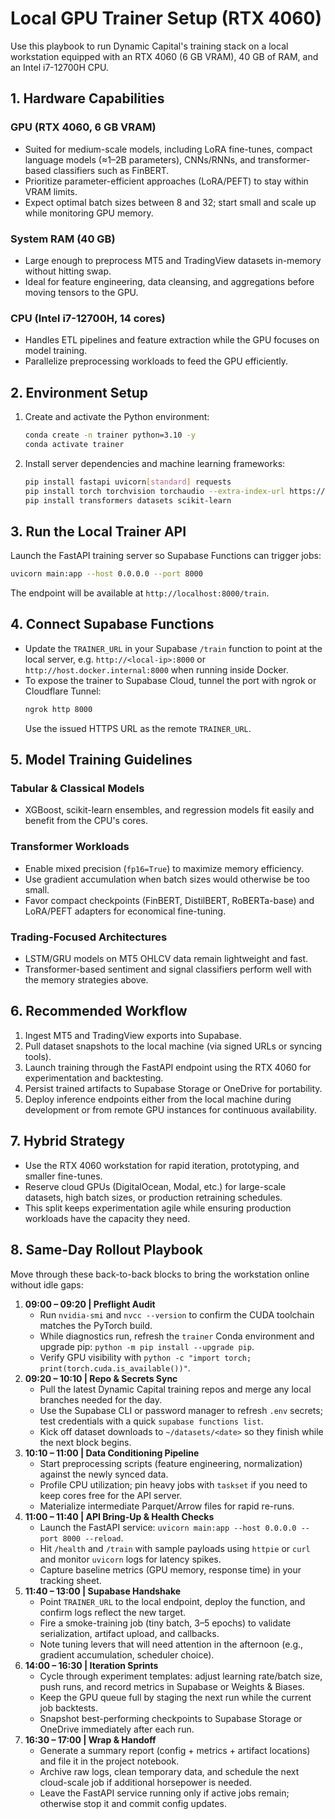 # Local GPU Trainer Setup (RTX 4060)

Use this playbook to run Dynamic Capital's training stack on a local workstation equipped with an RTX 4060 (6 GB VRAM), 40 GB of RAM, and an Intel i7-12700H CPU.

## 1. Hardware Capabilities

### GPU (RTX 4060, 6 GB VRAM)
- Suited for medium-scale models, including LoRA fine-tunes, compact language models (≈1–2B parameters), CNNs/RNNs, and transformer-based classifiers such as FinBERT.
- Prioritize parameter-efficient approaches (LoRA/PEFT) to stay within VRAM limits.
- Expect optimal batch sizes between 8 and 32; start small and scale up while monitoring GPU memory.

### System RAM (40 GB)
- Large enough to preprocess MT5 and TradingView datasets in-memory without hitting swap.
- Ideal for feature engineering, data cleansing, and aggregations before moving tensors to the GPU.

### CPU (Intel i7-12700H, 14 cores)
- Handles ETL pipelines and feature extraction while the GPU focuses on model training.
- Parallelize preprocessing workloads to feed the GPU efficiently.

## 2. Environment Setup

1. Create and activate the Python environment:
   ```bash
   conda create -n trainer python=3.10 -y
   conda activate trainer
   ```
2. Install server dependencies and machine learning frameworks:
   ```bash
   pip install fastapi uvicorn[standard] requests
   pip install torch torchvision torchaudio --extra-index-url https://download.pytorch.org/whl/cu118
   pip install transformers datasets scikit-learn
   ```

## 3. Run the Local Trainer API

Launch the FastAPI training server so Supabase Functions can trigger jobs:

```bash
uvicorn main:app --host 0.0.0.0 --port 8000
```

The endpoint will be available at `http://localhost:8000/train`.

## 4. Connect Supabase Functions

- Update the `TRAINER_URL` in your Supabase `/train` function to point at the local server, e.g. `http://<local-ip>:8000` or `http://host.docker.internal:8000` when running inside Docker.
- To expose the trainer to Supabase Cloud, tunnel the port with ngrok or Cloudflare Tunnel:
  ```bash
  ngrok http 8000
  ```
  Use the issued HTTPS URL as the remote `TRAINER_URL`.

## 5. Model Training Guidelines

### Tabular & Classical Models
- XGBoost, scikit-learn ensembles, and regression models fit easily and benefit from the CPU's cores.

### Transformer Workloads
- Enable mixed precision (`fp16=True`) to maximize memory efficiency.
- Use gradient accumulation when batch sizes would otherwise be too small.
- Favor compact checkpoints (FinBERT, DistilBERT, RoBERTa-base) and LoRA/PEFT adapters for economical fine-tuning.

### Trading-Focused Architectures
- LSTM/GRU models on MT5 OHLCV data remain lightweight and fast.
- Transformer-based sentiment and signal classifiers perform well with the memory strategies above.

## 6. Recommended Workflow

1. Ingest MT5 and TradingView exports into Supabase.
2. Pull dataset snapshots to the local machine (via signed URLs or syncing tools).
3. Launch training through the FastAPI endpoint using the RTX 4060 for experimentation and backtesting.
4. Persist trained artifacts to Supabase Storage or OneDrive for portability.
5. Deploy inference endpoints either from the local machine during development or from remote GPU instances for continuous availability.

## 7. Hybrid Strategy

- Use the RTX 4060 workstation for rapid iteration, prototyping, and smaller fine-tunes.
- Reserve cloud GPUs (DigitalOcean, Modal, etc.) for large-scale datasets, high batch sizes, or production retraining schedules.
- This split keeps experimentation agile while ensuring production workloads have the capacity they need.

## 8. Same-Day Rollout Playbook

Move through these back-to-back blocks to bring the workstation online without idle gaps:

1. **09:00 – 09:20 | Preflight Audit**
   - Run `nvidia-smi` and `nvcc --version` to confirm the CUDA toolchain matches the PyTorch build.
   - While diagnostics run, refresh the `trainer` Conda environment and upgrade pip: `python -m pip install --upgrade pip`.
   - Verify GPU visibility with `python -c "import torch; print(torch.cuda.is_available())"`.
2. **09:20 – 10:10 | Repo & Secrets Sync**
   - Pull the latest Dynamic Capital training repos and merge any local branches needed for the day.
   - Use the Supabase CLI or password manager to refresh `.env` secrets; test credentials with a quick `supabase functions list`.
   - Kick off dataset downloads to `~/datasets/<date>` so they finish while the next block begins.
3. **10:10 – 11:00 | Data Conditioning Pipeline**
   - Start preprocessing scripts (feature engineering, normalization) against the newly synced data.
   - Profile CPU utilization; pin heavy jobs with `taskset` if you need to keep cores free for the API server.
   - Materialize intermediate Parquet/Arrow files for rapid re-runs.
4. **11:00 – 11:40 | API Bring-Up & Health Checks**
   - Launch the FastAPI service: `uvicorn main:app --host 0.0.0.0 --port 8000 --reload`.
   - Hit `/health` and `/train` with sample payloads using `httpie` or `curl` and monitor `uvicorn` logs for latency spikes.
   - Capture baseline metrics (GPU memory, response time) in your tracking sheet.
5. **11:40 – 13:00 | Supabase Handshake**
   - Point `TRAINER_URL` to the local endpoint, deploy the function, and confirm logs reflect the new target.
   - Fire a smoke-training job (tiny batch, 3–5 epochs) to validate serialization, artifact upload, and callbacks.
   - Note tuning levers that will need attention in the afternoon (e.g., gradient accumulation, scheduler choice).
6. **14:00 – 16:30 | Iteration Sprints**
   - Cycle through experiment templates: adjust learning rate/batch size, push runs, and record metrics in Supabase or Weights & Biases.
   - Keep the GPU queue full by staging the next run while the current job backtests.
   - Snapshot best-performing checkpoints to Supabase Storage or OneDrive immediately after each run.
7. **16:30 – 17:00 | Wrap & Handoff**
   - Generate a summary report (config + metrics + artifact locations) and file it in the project notebook.
   - Archive raw logs, clean temporary data, and schedule the next cloud-scale job if additional horsepower is needed.
   - Leave the FastAPI service running only if active jobs remain; otherwise stop it and commit config updates.

